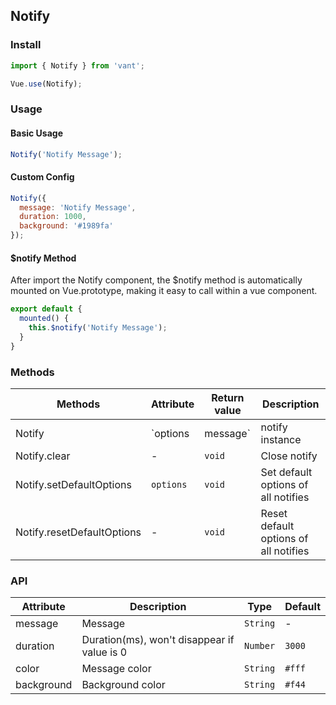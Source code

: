## Notify

### Install

``` javascript
import { Notify } from 'vant';

Vue.use(Notify);
```

### Usage

#### Basic Usage

```js
Notify('Notify Message');
```

#### Custom Config

```js
Notify({
  message: 'Notify Message',
  duration: 1000,
  background: '#1989fa'
});
```

#### $notify Method

After import the Notify component, the $notify method is automatically mounted on Vue.prototype, making it easy to call within a vue component.

```js
export default {
  mounted() {
    this.$notify('Notify Message');
  }
}
```

### Methods

| Methods | Attribute | Return value | Description |
|------|------|------|------|
| Notify | `options | message` | notify instance | Show notify |
| Notify.clear | - | `void` | Close notify |
| Notify.setDefaultOptions | `options` | `void` | Set default options of all notifies |
| Notify.resetDefaultOptions | - | `void` | Reset default options of all notifies |

### API

| Attribute | Description | Type | Default |
|------|------|------|------|
| message | Message | `String` | - |
| duration | Duration(ms), won't disappear if value is 0 | `Number` | `3000` |
| color | Message color | `String` | `#fff` | |
| background | Background color | `String` | `#f44` |
